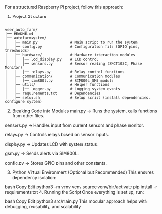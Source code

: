 For a structured Raspberry Pi project, follow this approach:

1. Project Structure

```

veer_auto_farm/  
│── README.md  
│── autofarmsystem/  
│   │── main.py               # Main script to run the system  
│   │── config.py             # Configuration file (GPIO pins, thresholds)  
│   │── hardware/             # Hardware interaction modules  
│   │   │── lcd_display.py    # LCD control  
│   │   │── sensors.py        # Sensor reading (ZMCT103C, Phase Monitor)  
│   │   │── relays.py         # Relay control functions  
│   │── communication/        # Communication modules  
│   │   │── sim800l.py        # SIM800L SMS module  
│   │── utils/                # Helper functions  
│   │   │── logger.py         # Logging system events  
│   │── requirements.txt      # Dependencies  
│   │── setup.sh              # Setup script (install dependencies, configure system)  
```



2. Breaking Code into Modules
main.py → Runs the system, calls functions from other files.

sensors.py → Handles input from current sensors and phase monitor.

relays.py → Controls relays based on sensor inputs.

display.py → Updates LCD with system status.

gsm.py → Sends alerts via SIM800L.

config.py → Stores GPIO pins and other constants.

3. Python Virtual Environment (Optional but Recommended)
This ensures dependency isolation:

bash
Copy
Edit
python3 -m venv venv
source venv/bin/activate
pip install -r requirements.txt
4. Running the Script
Once everything is set up, run:

bash
Copy
Edit
python3 src/main.py
This modular approach helps with debugging, reusability, and scalability.












